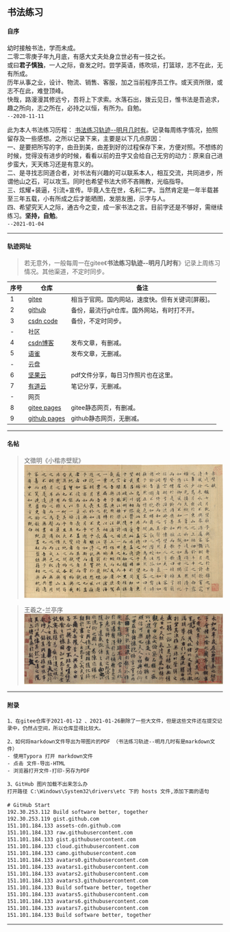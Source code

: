 ## 书法练习

#### 自序

幼时接触书法，学而未成。 <br/>
二零二零庚子年九月底，有感大丈夫处身立世必有一技之长。 <br/>
或曰**君子慎独**，一人之际，奋发之时。尝学英语，练吹埙，打篮球，志不在此，无有所成。 <br/>
历年从事之业，设计、物流、销售、客服，加之当前程序员工作。或天资所限，或志不在此，难登顶峰。 <br/>
快哉，路漫漫其修远兮，吾将上下求索。水落石出，拨云见日，惟书法是吾追求，趣之所向，志之所在，必持之以恒，有所为。自勉。   <br/>
`--2020-11-11`


此为本人书法练习历程： [书法练习轨迹--明月几时有]( https://scott180.github.io/calligraphy/%E4%B9%A6%E6%B3%95%E7%BB%83%E4%B9%A0%E8%BD%A8%E8%BF%B9--%E6%98%8E%E6%9C%88%E5%87%A0%E6%97%B6%E6%9C%89 )。记录每周练字情况，拍照留存及一些感想。之所以记录下来，主要是以下几点原因：  <br/>
一、是要把所写的字，由丑到美，由差到好的过程保存下来，方便对照。不想练的时候，觉得没有进步的时候，看看以前的丑字又会给自己无穷的动力：原来自己进步蛮大，天天练习还是有意义的。 <br/>
二、是寻找志同道合者，对书法有兴趣的可以联系本人，相互交流，共同进步，所谓他山之石，可以攻玉。同时也希望书法大师不吝赐教，光临指导。 <br/>
三、炫耀+装逼，引流+宣传。毕竟人生在世，名利二字。当然肯定是一年半载甚至三年五载，小有所成之后才能晒图，发朋友圈，示字与人。 <br/>
四、希望究天人之际，通古今之变，成一家书法之言。目前字还是不够好，需继续练习。**坚持，自勉**。   <br/>
`--2021-01-04`


---

#### 轨迹网址

> 若无意外，一般每周一在gitee《**书法练习轨迹--明月几时有**》记录上周练习情况。其他渠道，不定时同步。

| 序号  | 仓库                                                			       |  备注             			                       |
| ---   | -------------------------------------------------------------        |  -----------------------------------              |
|   1   | [gitee]( https://gitee.com/xy180/calligraphy )      			       |  相当于官网。国内网站，速度快。但有关键词[屏蔽]。 |
|   2   | [github]( https://github.com/scott180/calligraphy ) 			       |  备份，最流行git仓库。国外网站，有时打不开。      |
|   3   | [csdn code]( https://codechina.csdn.net/xu180/calligraphy )          |  备份，不定时同步。                               |
|   -   | 社区                        |                                        |               	|
|   4   | [csdn博客]( https://blog.csdn.net/xu180/article/details/113602103 )  |  发布文章，有删减。                  |
|   5   | [语雀]( https://www.yuque.com/longguang123/ccgbto/cbq9u0 )           |  发布文章，无删减。                  |
|   -   | 云盘                        |                                        |               	|
|   6   | [坚果云]( https://www.jianguoyun.com/p/DSy3IHwQxP-NBhjv5tgD )        |  pdf文件分享，每日习作照片也在这里。 |
|   7   | [有道云]( http://note.youdao.com/s/V7b1jHjB )                        |  笔记分享，无删减。               	  |
|   -   | 网页                        |                                        |               	|
|   8   | [gitee pages]( http://xy180.gitee.io/imgs/preview/%E4%B9%A6%E6%B3%95%E7%BB%83%E4%B9%A0%E8%BD%A8%E8%BF%B9--%E6%98%8E%E6%9C%88%E5%87%A0%E6%97%B6%E6%9C%89.html )  | gitee静态网页，有删减。           |
|   9   | [github pages]( https://scott180.github.io/calligraphy/%E4%B9%A6%E6%B3%95%E7%BB%83%E4%B9%A0%E8%BD%A8%E8%BF%B9--%E6%98%8E%E6%9C%88%E5%87%A0%E6%97%B6%E6%9C%89 )   | github静态网页，无删减。          |



---

#### 名帖

> 文徵明《小楷赤壁赋》
![文徵明《小楷赤壁赋》]( ./书法字帖/文徵明《小楷赤壁赋》.jpg)

> 王羲之-兰亭序
![兰亭序]( ./书法字帖/兰亭序.jpg)

---

#### 附录

```
1、在gitee仓库于2021-01-12 、2021-01-26删除了一些大文件，但是这些文件还在提交记录中，仍然占空间，所以仓库显得比较大。
```

```
2、如何将markdown文件导出为带图片的PDF （书法练习轨迹--明月几时有是markdown文件）
- 使用Typora 打开 markdown文件
- 点击 文件-导出-HTML
- 浏览器打开文件-打印-另存为PDF
```

```
3、GitHub 图片加载不出来怎么办
打开路径 C:\Windows\System32\drivers\etc 下的 hosts 文件,添加下面的语句

# GitHub Start 
192.30.253.112 Build software better, together 
192.30.253.119 gist.github.com
151.101.184.133 assets-cdn.github.com
151.101.184.133 raw.githubusercontent.com
151.101.184.133 gist.githubusercontent.com
151.101.184.133 cloud.githubusercontent.com
151.101.184.133 camo.githubusercontent.com
151.101.184.133 avatars0.githubusercontent.com
151.101.184.133 avatars1.githubusercontent.com
151.101.184.133 avatars2.githubusercontent.com
151.101.184.133 avatars3.githubusercontent.com
151.101.184.133 Build software better, together
151.101.184.133 avatars5.githubusercontent.com
151.101.184.133 avatars6.githubusercontent.com
151.101.184.133 avatars7.githubusercontent.com
151.101.184.133 Build software better, together
```

***

